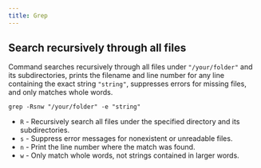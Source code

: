 ```yaml
---
title: Grep
---
```



## Search recursively through all files

Command searches recursively through all files under `"/your/folder"` and its subdirectories, 
prints the filename and line number for any line containing the exact string `"string"`, 
suppresses errors for missing files, and only matches whole words.


```shell
grep -Rsnw "/your/folder" -e "string"
```

- `R` - Recursively search all files under the specified directory and its subdirectories.
- `s` - Suppress error messages for nonexistent or unreadable files.
- `n` - Print the line number where the match was found.
- `w` - Only match whole words, not strings contained in larger words.
